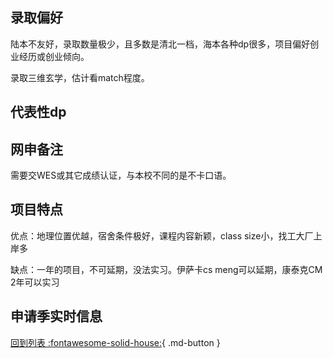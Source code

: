 ## 录取偏好

陆本不友好，录取数量极少，且多数是清北一档，海本各种dp很多，项目偏好创业经历或创业倾向。

录取三维玄学，估计看match程度。

## 代表性dp

## 网申备注

需要交WES或其它成绩认证，与本校不同的是不卡口语。

## 项目特点

优点：地理位置优越，宿舍条件极好，课程内容新颖，class size小，找工大厂上岸多

缺点：一年的项目，不可延期，没法实习。伊萨卡cs meng可以延期，康泰克CM 2年可以实习

## 申请季实时信息

[回到列表 :fontawesome-solid-house:](选校梯度.md){ .md-button }
